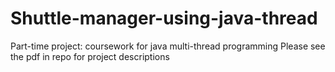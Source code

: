 # Shuttle-manager-using-java-thread
Part-time project: coursework for java multi-thread programming
Please see the pdf in repo for project descriptions
